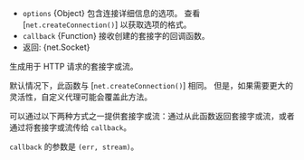 <!-- YAML
added: v0.11.4
-->

* `options` {Object} 包含连接详细信息的选项。 查看 [`net.createConnection()`] 以获取选项的格式。
* `callback` {Function} 接收创建的套接字的回调函数。
* 返回: {net.Socket}

生成用于 HTTP 请求的套接字或流。

默认情况下，此函数与 [`net.createConnection()`] 相同。 
但是，如果需要更大的灵活性，自定义代理可能会覆盖此方法。

可以通过以下两种方式之一提供套接字或流：通过从此函数返回套接字或流，或者通过将套接字或流传给 `callback`。

`callback` 的参数是 `(err, stream)`。

